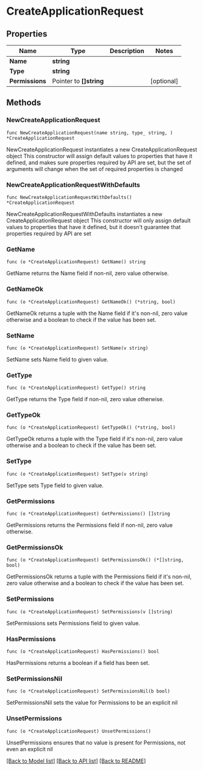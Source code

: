# CreateApplicationRequest

## Properties

Name | Type | Description | Notes
------------ | ------------- | ------------- | -------------
**Name** | **string** |  | 
**Type** | **string** |  | 
**Permissions** | Pointer to **[]string** |  | [optional] 

## Methods

### NewCreateApplicationRequest

`func NewCreateApplicationRequest(name string, type_ string, ) *CreateApplicationRequest`

NewCreateApplicationRequest instantiates a new CreateApplicationRequest object
This constructor will assign default values to properties that have it defined,
and makes sure properties required by API are set, but the set of arguments
will change when the set of required properties is changed

### NewCreateApplicationRequestWithDefaults

`func NewCreateApplicationRequestWithDefaults() *CreateApplicationRequest`

NewCreateApplicationRequestWithDefaults instantiates a new CreateApplicationRequest object
This constructor will only assign default values to properties that have it defined,
but it doesn't guarantee that properties required by API are set

### GetName

`func (o *CreateApplicationRequest) GetName() string`

GetName returns the Name field if non-nil, zero value otherwise.

### GetNameOk

`func (o *CreateApplicationRequest) GetNameOk() (*string, bool)`

GetNameOk returns a tuple with the Name field if it's non-nil, zero value otherwise
and a boolean to check if the value has been set.

### SetName

`func (o *CreateApplicationRequest) SetName(v string)`

SetName sets Name field to given value.


### GetType

`func (o *CreateApplicationRequest) GetType() string`

GetType returns the Type field if non-nil, zero value otherwise.

### GetTypeOk

`func (o *CreateApplicationRequest) GetTypeOk() (*string, bool)`

GetTypeOk returns a tuple with the Type field if it's non-nil, zero value otherwise
and a boolean to check if the value has been set.

### SetType

`func (o *CreateApplicationRequest) SetType(v string)`

SetType sets Type field to given value.


### GetPermissions

`func (o *CreateApplicationRequest) GetPermissions() []string`

GetPermissions returns the Permissions field if non-nil, zero value otherwise.

### GetPermissionsOk

`func (o *CreateApplicationRequest) GetPermissionsOk() (*[]string, bool)`

GetPermissionsOk returns a tuple with the Permissions field if it's non-nil, zero value otherwise
and a boolean to check if the value has been set.

### SetPermissions

`func (o *CreateApplicationRequest) SetPermissions(v []string)`

SetPermissions sets Permissions field to given value.

### HasPermissions

`func (o *CreateApplicationRequest) HasPermissions() bool`

HasPermissions returns a boolean if a field has been set.

### SetPermissionsNil

`func (o *CreateApplicationRequest) SetPermissionsNil(b bool)`

 SetPermissionsNil sets the value for Permissions to be an explicit nil

### UnsetPermissions
`func (o *CreateApplicationRequest) UnsetPermissions()`

UnsetPermissions ensures that no value is present for Permissions, not even an explicit nil

[[Back to Model list]](../README.md#documentation-for-models) [[Back to API list]](../README.md#documentation-for-api-endpoints) [[Back to README]](../README.md)


